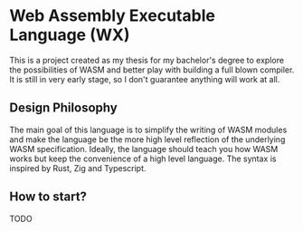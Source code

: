 # Web Assembly Executable Language (WX)

This is a project created as my thesis for my bachelor's degree to explore the possibilities of WASM and better play with building a full blown compiler. It is still in very early stage, so I don't guarantee anything will work at all. 

## Design Philosophy

The main goal of this language is to simplify the writing of WASM modules and make the language be the more high level reflection of the underlying WASM specification. Ideally, the language should teach you how WASM works but keep the convenience of a high level language. The syntax is inspired by Rust, Zig and Typescript. 

## How to start?

TODO



